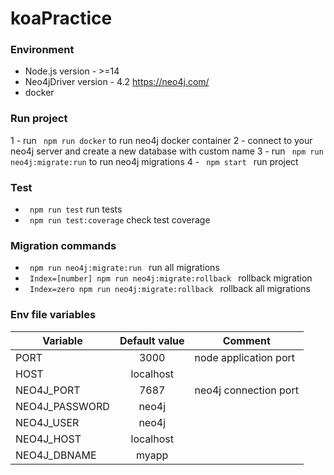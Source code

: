 # koaPractice
### Environment
* Node.js version - >=14
* Neo4jDriver version - 4.2 https://neo4j.com/
* docker

### Run project
 1 - run <code> npm run docker</code> to run neo4j docker container
 2 - connect to your neo4j server and create a new database with custom name
 3 - run <code> npm run neo4j:migrate:run</code> to run neo4j migrations
 4 - <code> npm start </code> run project

### Test 
* <code> npm run test</code> run tests
* <code> npm run test:coverage</code> check test coverage

### Migration commands
* <code> npm run neo4j:migrate:run </code> run all migrations
* <code> Index=[number] npm run neo4j:migrate:rollback </code> rollback migration
* <code> Index=zero npm run neo4j:migrate:rollback </code> rollback all migrations

### Env file variables
| Variable                |  Default value                                    | Comment                                   |
|-------------------------|:-------------------------------------------------:|-------------------------------------------|
| PORT                    | 3000                                              | node application port                     |
| HOST                    | localhost                                         |                                           |
| NEO4J_PORT              | 7687                                              | neo4j connection port                     |
| NEO4J_PASSWORD          | neo4j                                             |                                           |
| NEO4J_USER              | neo4j                                             |                                           |
| NEO4J_HOST              | localhost                                         |                                           |
| NEO4J_DBNAME            | myapp                                             |                                           |